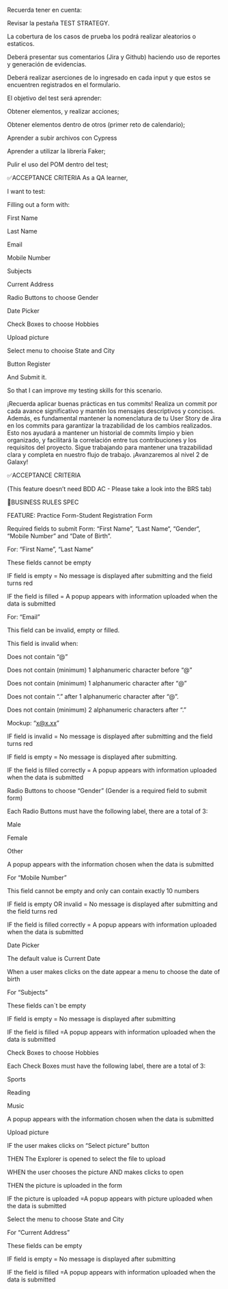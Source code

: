 Recuerda tener en cuenta:

Revisar la pestaña TEST STRATEGY.

La cobertura de los casos de prueba los podrá realizar aleatorios o estaticos.

Deberá presentar sus comentarios (Jira y Github) haciendo uso de reportes y generación de evidencias.

Deberá realizar aserciones de lo ingresado en cada input y que estos se encuentren registrados en el formulario.

El objetivo del test será aprender:

Obtener elementos, y realizar acciones;

Obtener elementos dentro de otros (primer reto de calendario);

Aprender a subir archivos con Cypress

Aprender a utilizar la librería Faker;

Pulir el uso del POM dentro del test;

✅ACCEPTANCE CRITERIA
As a QA learner,

I want to test:

Filling out a form with:

First Name

Last Name

Email

Mobile Number

Subjects

Current Address

Radio Buttons to choose Gender

Date Picker

Check Boxes to choose Hobbies 

Upload picture

Select menu to chooise State and City

Button Register

And Submit it.

So that I can improve my testing skills for this scenario.

¡Recuerda aplicar buenas prácticas en tus commits! Realiza un commit por cada avance significativo y mantén los mensajes descriptivos y concisos. Además, es fundamental mantener la nomenclatura de tu User Story de Jira en los commits para garantizar la trazabilidad de los cambios realizados. Esto nos ayudará a mantener un historial de commits limpio y bien organizado, y facilitará la correlación entre tus contribuciones y los requisitos del proyecto. Sigue trabajando para mantener una trazabilidad clara y completa en nuestro flujo de trabajo. ¡Avanzaremos al nivel 2 de Galaxy!

✅ACCEPTANCE CRITERIA


(This feature doesn’t need BDD AC - Please take a look into the BRS tab)


🚩BUSINESS RULES SPEC


FEATURE: Practice Form-Student Registration Form

Required fields to submit Form: “First Name”, “Last Name“, “Gender“, “Mobile Number” and “Date of Birth”.

For: “First Name”, “Last Name“

These fields cannot be empty

IF field is empty = No message is displayed after submitting and the field turns red

IF the field is filled = A popup appears with information uploaded when the data is submitted

For: “Email”

This field can be invalid, empty or filled.

This field is invalid when:

Does not contain “@”

Does not contain (minimum) 1 alphanumeric character before “@”

Does not contain (minimum) 1 alphanumeric character after “@”

Does not contain “.” after 1 alphanumeric character after “@”.

Does not contain (minimum) 2 alphanumeric characters after “.”

Mockup: “x@x.xx”

IF field is invalid =  No message is displayed after submitting and the field turns red

IF field is empty = No message is displayed after submitting.

IF the field is filled correctly = A popup appears with information uploaded when the data is submitted

Radio Buttons to choose “Gender” (Gender is a required field to submit form)

Each Radio Buttons must have the following label, there are a total of 3:

Male

Female

Other

A popup appears with the information chosen when the data is submitted

For “Mobile Number”

This field cannot be empty and only can contain exactly 10 numbers

IF field is empty OR invalid = No message is displayed after submitting and the field turns red

IF the field is filled correctly = A popup appears with information uploaded when the data is submitted

Date Picker

The default value is Current Date

When a user makes clicks on the date appear a menu to choose the date of birth

For “Subjects”

These fields can´t be empty

IF field is empty = No message is displayed after submitting

IF the field is filled =A popup appears with information uploaded when the data is submitted

Check Boxes to choose Hobbies

Each Check Boxes must have the following label, there are a total of 3:

Sports

Reading

Music

A popup appears with the information chosen when the data is submitted

Upload picture

IF the user makes clicks on “Select picture” button

THEN The Explorer is opened to select the file to upload

WHEN the user chooses the picture AND makes clicks to open

THEN the picture is uploaded in the form

IF the picture is uploaded =A popup appears with picture uploaded when the data is submitted

Select the menu to choose State and City

For “Current Address”

These fields can be empty

IF field is empty = No message is displayed after submitting

IF the field is filled =A popup appears with information uploaded when the data is submitted